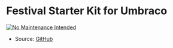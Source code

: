 # Festival Starter Kit for Umbraco

[![No Maintenance Intended](http://unmaintained.tech/badge.svg)](http://unmaintained.tech/)

* Source: [GitHub](https://github.com/leekelleher/umbraco-festival-starter-kit)
